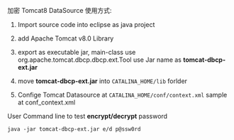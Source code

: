 加密 Tomcat8 DataSource 使用方式:

1. Import source code into eclipse as java project

2. add Apache Tomcat v8.0 Library 

3. export as executable jar, main-class use org.apache.tomcat.dbcp.dbcp.ext.Tool 
   use Jar name as **tomcat-dbcp-ext.jar**

4. move **tomcat-dbcp-ext.jar** into `CATALINA_HOME/lib` forlder

5. Confige Tomcat Datasource at `CATALINA_HOME/conf/context.xml`
sample at conf_context.xml

User Command line to test **encrypt/decrypt** password 

`java -jar tomcat-dbcp-ext.jar e/d p@ssw0rd`

